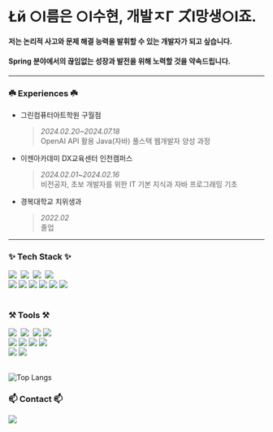 # **Łй ○l름은 ○l수현, 개발ㅈΓ ズl망생○l죠.**


#### 저는 논리적 사고와 문제 해결 능력을 발휘할 수 있는 개발자가 되고 싶습니다.   
#### Spring 분야에서의 끊임없는 성장과 발전을 위해 노력할 것을 약속드립니다.

***

<h3 align="left">☘️ Experiences ☘️</h3>
<div align="left">


+ 그린컴퓨터아트학원 구월점   
    > *2024.02.20~2024.07.18*   
    > OpenAI API 활용 Java(자바) 풀스택 웹개발자 양성 과정


+ 이젠아카데미 DX교육센터 인천캠퍼스
    > *2024.02.01~2024.02.16*   
    > 비전공자, 초보 개발자를 위한 IT 기본 지식과 자바 프로그래밍 기초


+ 경복대학교 치위생과
    > *2022.02*   
    > 졸업
</div>

***

<h3 align="left">✨ Tech Stack ✨</h3>
<div align="left">
  <img src="https://img.shields.io/badge/html5-E34F26.svg?style=for-the-badge&logo=html5&logoColor=white" />&nbsp
  <img src="https://img.shields.io/badge/css3-1572B6.svg?style=for-the-badge&logo=css3&logoColor=white" />&nbsp
  <img src="https://img.shields.io/badge/javascript-F7DF1E.svg?style=for-the-badge&logo=javascript&logoColor=20232a" />&nbsp
  <img src="https://img.shields.io/badge/react-20232a.svg?style=for-the-badge&logo=react&logoColor=61DAFB" />&nbsp
  
  <br>

  <img src="https://img.shields.io/badge/java-4B4B77?style=for-the-badge&logo=java&logoColor=white">
  <img src="https://img.shields.io/badge/springboot-6DB33F?style=for-the-badge&logo=springboot&logoColor=white">
  <img src="https://img.shields.io/badge/springjpa-ED2761?style=for-the-badge&logo=springjpa&logoColor=white">
  <img src="https://img.shields.io/badge/thymeleaf-005F0F?style=for-the-badge&logo=thymeleaf&logoColor=white">
  <img src="https://img.shields.io/badge/mariadb-1F305F?style=for-the-badge&logo=mariadb&logoColor=white">
  <img src="https://img.shields.io/badge/amazonec2-232F3E?style=for-the-badge&logo=amazonec2&logoColor=white">
</div>

<br>

<h3 align="left">⚒️ Tools ⚒️</h3>
<div align="left">
  <img src="https://img.shields.io/badge/git-F05033.svg?style=for-the-badge&logo=git&logoColor=white" />&nbsp
  <img src="https://img.shields.io/badge/github-181717.svg?style=for-the-badge&logo=github&logoColor=white" />&nbsp
  <img src="https://img.shields.io/badge/gradle-02303A?style=for-the-badge&logo=gradle&logoColor=white">
  <img src="https://img.shields.io/badge/postman-FF6C37?style=for-the-badge&logo=postman&logoColor=white">
  
  <br>
  
  <img src="https://img.shields.io/badge/intellijidea-000000?style=for-the-badge&logo=intellijidea&logoColor=white">
  <img src="https://img.shields.io/badge/eclipseide-2C2255?style=for-the-badge&logo=eclipseide&logoColor=white">
  <img src="https://img.shields.io/badge/dbeaver-382923?style=for-the-badge&logo=dbeaver&logoColor=white">
  <img src="https://img.shields.io/badge/VSCode-FC390E?style=for-the-badge&logo=VSCode&logoColor=white">
  
  <br>
  
  <img src="https://img.shields.io/badge/notion-000000?style=for-the-badge&logo=notion&logoColor=white">
  <img src="https://img.shields.io/badge/figma-F24E1E.svg?style=for-the-badge&logo=figma&logoColor=white" />&nbsp
</div>

<br>

![Top Langs](https://github-readme-stats.vercel.app/api/top-langs/?username=lis2s2&layout=compact)

<h3 align="left">📫 Contact 📫</h3>
<div align="left">
    <img
      src="https://img.shields.io/badge/imwinter1221@gmail.com-FF6B6B?style=for-the-badge&logo=gmail&logoColor=white"/>&nbsp
</div>


